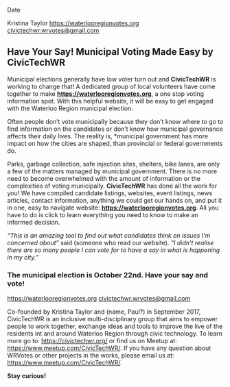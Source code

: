 Date

Kristina Taylor
https://waterlooregionvotes.org
civictechwr.wrvotes@gmail.com 

## Have Your Say! Municipal Voting Made Easy by CivicTechWR 

Municipal elections generally have low voter turn out and **CivicTechWR** is working to change that! A dedicated group of local volunteers have come together to make **https://waterlooregionvotes.org**, a one stop voting information spot. With this helpful website, it will be easy to get engaged with the Waterloo Region municipal election.

Often people don’t vote municipally because they don’t know where to go to find information on the candidates or don’t know how municipal governance affects their daily lives. The reality is, *municipal government has more impact on how the cities are shaped, than provincial or federal governments do.

Parks, garbage collection, safe injection sites, shelters, bike lanes, are only a few of the matters managed by municipal government. There is no more need to become overwhelmed with the amount of information or the complexities of voting municipally. **CivicTechWR** has done all the work for you! We have compiled candidate listings, websites, event listings, news articles, contact information, anything we could get our hands on, and put it in one, easy to navigate website: **https://waterlooregionvotes.org**. All you have to do is click to learn everything you need to know to make an informed decision.

*“This is an amazing tool to find out what candidates think on issues I’m concerned about”* said (someone who read our website). *“I didn’t realise there are so many people I can vote for to have a say in what is happening in my city.”*

### The municipal election is October 22nd. Have your say and vote!
https://waterlooregionvotes.org
civictechwr.wrvotes@gmail.com 

Co-founded by Kristina Taylor and (name, Paul?) in September 2017, CivicTechWR is an inclusive multi-disciplinary group that aims to empower people to work together, exchange ideas and tools to improve the live of the residents int and around Waterloo Region through civic technology. To learn more go to: https://civictechwr.org/ or find us on Meetup at: https://www.meetup.com/CivicTechWR/. If you have any question about WRVotes or other projects in the works, please email us at: https://www.meetup.com/CivicTechWR/.

**Stay curious!**
